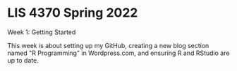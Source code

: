 # LIS 4370 Spring 2022

Week 1: Getting Started

This week is about setting up my GitHub, creating a new blog section named "R Programming" in Wordpress.com, and ensuring R and RStudio are up to date.

